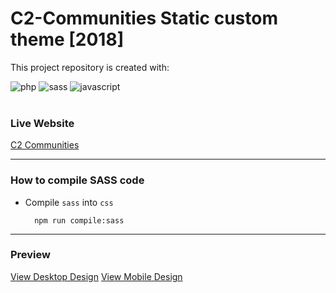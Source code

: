 # C2-Communities Static custom theme [2018]

This project repository is created with:

<div>
  <img src="https://img.shields.io/badge/-PHP-black?style=for-the-badge&logoColor=white&logo=php&color=777bb4" alt="php" />
  <img src="https://img.shields.io/badge/-SASS-black?style=for-the-badge&logoColor=white&logo=sass&color=cc6699" alt="sass" />
  <img src="https://img.shields.io/badge/-Javascript-black?style=for-the-badge&logoColor=black&logo=javascript&color=f7df1e" alt="javascript" />
</div>
<br />

### Live Website

[C2 Communities](https://www.c2communities.com)

---

### How to compile SASS code

- Compile `sass` into `css`

  ```
    npm run compile:sass
  ```

---

### Preview

[View Desktop Design](https://raw.githubusercontent.com/edantal/Project-c2Communities--StaticTheme/master/preview-desktop.jpg)
[View Mobile Design](https://raw.githubusercontent.com/edantal/Project-c2Communities--StaticTheme/master/preview-mobile.jpg)
